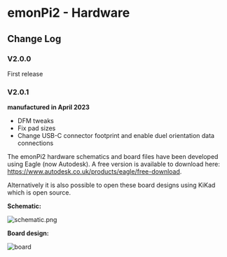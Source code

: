 # emonPi2 - Hardware

## Change Log 



### V2.0.0

First release 

### V2.0.1

**manufactured in April 2023**

- DFM tweaks 
- Fix pad sizes 
- Change USB-C connector footprint and enable duel orientation data connections 

The emonPi2 hardware schematics and board files have been developed using Eagle (now Autodesk). A free version is available to download here: https://www.autodesk.co.uk/products/eagle/free-download.

Alternatively it is also possible to open these board designs using KiKad which is open source.

**Schematic:**

![schematic.png](schematic.png)

**Board design:**

![board](board.png)



